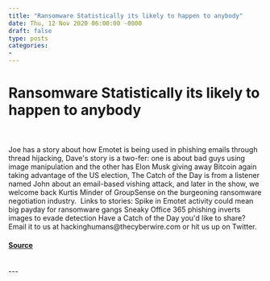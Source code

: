 ```yaml
---
title: "Ransomware Statistically its likely to happen to anybody"
date: Thu, 12 Nov 2020 06:00:00 -0000
draft: false
type: posts
categories: 
- 
---
```

# Ransomware Statistically its likely to happen to anybody

<br/>

<br/>
Joe has a story about how Emotet is being used in phishing emails through thread hijacking, Dave's story is a two-fer: one is about bad guys using image manipulation and the other has Elon Musk giving away Bitcoin again taking advantage of the US election, The Catch of the Day is from a listener named John about an email-based vishing attack, and later in the show, we welcome back Kurtis Minder of GroupSense on the burgeoning ransomware negotiation industry.  Links to stories: Spike in Emotet activity could mean big payday for ransomware gangs Sneaky Office 365 phishing inverts images to evade detection Have a Catch of the Day you'd like to share? Email it to us at hackinghumans@thecyberwire.com or hit us up on Twitter.

#### [Source](https://thecyberwire.com/podcasts/hacking-humans/124/notes)

<br/>
---
